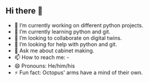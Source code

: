 ## Hi there 👋
- 🔭 I’m currently working on different python projects.
- 🌱 I’m currently learning python and git.
- 👯 I’m looking to collaborate on digital twins.
- 🤔 I’m looking for help with python and git.
- 💬 Ask me about cabinet making.
- 📫 How to reach me: - 
- 😄 Pronouns: He/him/his
- ⚡ Fun fact: Octopus' arms have a mind of their own.

<!--
**fw-gh/fw-gh** is a ✨ _special_ ✨ repository because its `README.md` (this file) appears on your GitHub profile.

Here are some ideas to get you started:

- 🔭 I’m currently working on different python projects.
- 🌱 I’m currently learning python and git.
- 👯 I’m looking to collaborate on digital twins.
- 🤔 I’m looking for help with python and git.
- 💬 Ask me about cabinet making.
- 📫 How to reach me: - 
- 😄 Pronouns: He/him/his
- ⚡ Fun fact: Octopus' arms have a mind of their own.
-->
